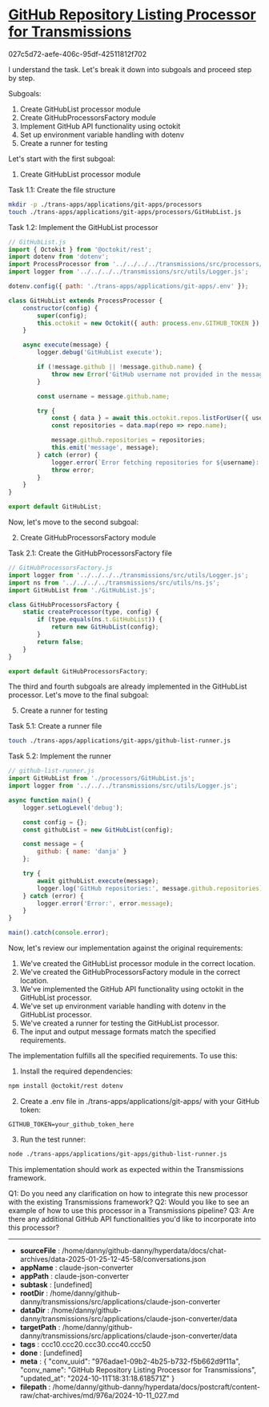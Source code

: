 # [GitHub Repository Listing Processor for Transmissions](https://claude.ai/chat/976adae1-09b2-4b25-b732-f5b662d9f11a)

027c5d72-aefe-406c-95df-42511812f702

 I understand the task. Let's break it down into subgoals and proceed step by step.

Subgoals:
1. Create GitHubList processor module
2. Create GitHubProcessorsFactory module
3. Implement GitHub API functionality using octokit
4. Set up environment variable handling with dotenv
5. Create a runner for testing

Let's start with the first subgoal:

1. Create GitHubList processor module

Task 1.1: Create the file structure
```sh
mkdir -p ./trans-apps/applications/git-apps/processors
touch ./trans-apps/applications/git-apps/processors/GitHubList.js
```

Task 1.2: Implement the GitHubList processor

```javascript
// GitHubList.js
import { Octokit } from '@octokit/rest';
import dotenv from 'dotenv';
import ProcessProcessor from '../../../../transmissions/src/processors/base/ProcessProcessor.js';
import logger from '../../../../transmissions/src/utils/Logger.js';

dotenv.config({ path: './trans-apps/applications/git-apps/.env' });

class GitHubList extends ProcessProcessor {
    constructor(config) {
        super(config);
        this.octokit = new Octokit({ auth: process.env.GITHUB_TOKEN });
    }

    async execute(message) {
        logger.debug('GitHubList execute');

        if (!message.github || !message.github.name) {
            throw new Error('GitHub username not provided in the message');
        }

        const username = message.github.name;

        try {
            const { data } = await this.octokit.repos.listForUser({ username });
            const repositories = data.map(repo => repo.name);

            message.github.repositories = repositories;
            this.emit('message', message);
        } catch (error) {
            logger.error(`Error fetching repositories for ${username}: ${error.message}`);
            throw error;
        }
    }
}

export default GitHubList;
```

Now, let's move to the second subgoal:

2. Create GitHubProcessorsFactory module

Task 2.1: Create the GitHubProcessorsFactory file

```javascript
// GitHubProcessorsFactory.js
import logger from '../../../../transmissions/src/utils/Logger.js';
import ns from '../../../../transmissions/src/utils/ns.js';
import GitHubList from './GitHubList.js';

class GitHubProcessorsFactory {
    static createProcessor(type, config) {
        if (type.equals(ns.t.GitHubList)) {
            return new GitHubList(config);
        }
        return false;
    }
}

export default GitHubProcessorsFactory;
```

The third and fourth subgoals are already implemented in the GitHubList processor. Let's move to the final subgoal:

5. Create a runner for testing

Task 5.1: Create a runner file

```sh
touch ./trans-apps/applications/git-apps/github-list-runner.js
```

Task 5.2: Implement the runner

```javascript
// github-list-runner.js
import GitHubList from './processors/GitHubList.js';
import logger from '../../../transmissions/src/utils/Logger.js';

async function main() {
    logger.setLogLevel('debug');

    const config = {};
    const githubList = new GitHubList(config);

    const message = {
        github: { name: 'danja' }
    };

    try {
        await githubList.execute(message);
        logger.log('GitHub repositories:', message.github.repositories);
    } catch (error) {
        logger.error('Error:', error.message);
    }
}

main().catch(console.error);
```

Now, let's review our implementation against the original requirements:

1. We've created the GitHubList processor module in the correct location.
2. We've created the GitHubProcessorsFactory module in the correct location.
3. We've implemented the GitHub API functionality using octokit in the GitHubList processor.
4. We've set up environment variable handling with dotenv in the GitHubList processor.
5. We've created a runner for testing the GitHubList processor.
6. The input and output message formats match the specified requirements.

The implementation fulfills all the specified requirements. To use this:

1. Install the required dependencies:
```sh
npm install @octokit/rest dotenv
```

2. Create a .env file in ./trans-apps/applications/git-apps/ with your GitHub token:
```
GITHUB_TOKEN=your_github_token_here
```

3. Run the test runner:
```sh
node ./trans-apps/applications/git-apps/github-list-runner.js
```

This implementation should work as expected within the Transmissions framework.

Q1: Do you need any clarification on how to integrate this new processor with the existing Transmissions framework?
Q2: Would you like to see an example of how to use this processor in a Transmissions pipeline?
Q3: Are there any additional GitHub API functionalities you'd like to incorporate into this processor?

---

* **sourceFile** : /home/danny/github-danny/hyperdata/docs/chat-archives/data-2025-01-25-12-45-58/conversations.json
* **appName** : claude-json-converter
* **appPath** : claude-json-converter
* **subtask** : [undefined]
* **rootDir** : /home/danny/github-danny/transmissions/src/applications/claude-json-converter
* **dataDir** : /home/danny/github-danny/transmissions/src/applications/claude-json-converter/data
* **targetPath** : /home/danny/github-danny/transmissions/src/applications/claude-json-converter/data
* **tags** : ccc10.ccc20.ccc30.ccc40.ccc50
* **done** : [undefined]
* **meta** : {
  "conv_uuid": "976adae1-09b2-4b25-b732-f5b662d9f11a",
  "conv_name": "GitHub Repository Listing Processor for Transmissions",
  "updated_at": "2024-10-11T18:31:18.618571Z"
}
* **filepath** : /home/danny/github-danny/hyperdata/docs/postcraft/content-raw/chat-archives/md/976a/2024-10-11_027.md